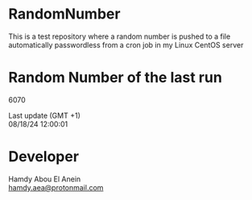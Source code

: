 # RandomNumber    
This is a test repository where a random number is pushed to a file automatically passwordless from a cron job in my Linux CentOS server    
# Random Number of the last run   
6070
      
Last update (GMT +1)    
08/18/24 12:00:01
# Developer    
Hamdy Abou El Anein   
hamdy.aea@protonmail.com
